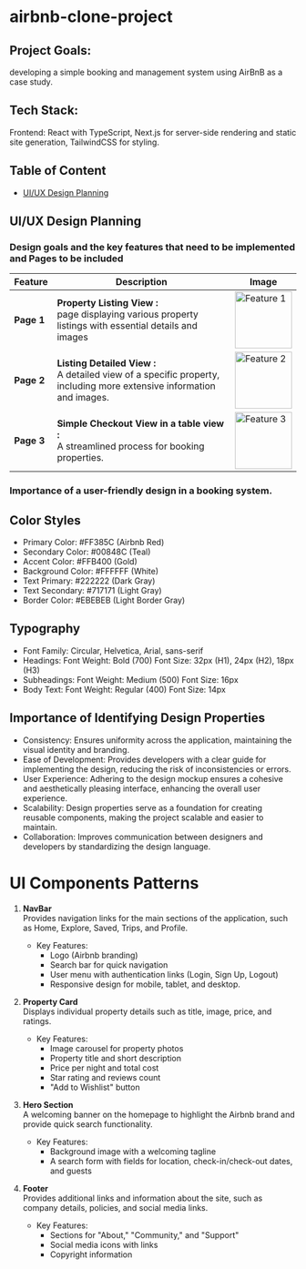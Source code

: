 # airbnb-clone-project

## Project Goals:

developing a simple booking and management system using AirBnB as a case study.

## Tech Stack:

Frontend: React with TypeScript, Next.js for server-side rendering and static site generation, TailwindCSS for styling.

## Table of Content

- [UI/UX Design Planning](#UI/UX)

## UI/UX Design Planning

### Design goals and the key features that need to be implemented and Pages to be included

| Feature    | Description                                                                                                              | Image                                                                                                                                                            |
| ---------- | ------------------------------------------------------------------------------------------------------------------------ | ---------------------------------------------------------------------------------------------------------------------------------------------------------------- |
| **Page 1** | **Property Listing View :**<br> page displaying various property listings with essential details and images              | <img src="https://www.dropbox.com/scl/fi/h7gkpbkcjxo7gd6w695e3/airbnb-1.png?rlkey=cz5q9fcf3ll64ql4z0gpkec93&st=tnjo3j79&dl=0&raw=1" alt="Feature 1" width="100"> |
| **Page 2** | **Listing Detailed View :** <br>A detailed view of a specific property, including more extensive information and images. | <img src="https://www.dropbox.com/scl/fi/pbugzbjc5bolknzv186xo/airbnb-2.png?rlkey=4hm6ogfsmgaad1hrkwehqqzb6&st=b10gzu85&dl=0&raw=1" alt="Feature 2" width="100"> |
| **Page 3** | **Simple Checkout View in a table view :** <br>A streamlined process for booking properties.                             | <img src="https://www.dropbox.com/scl/fi/ip11gibee9w2nzciar6xi/airbnb-3.png?rlkey=dwzvvnw5c9vqfrzikvugduw28&st=1hmy3vcn&dl=0&raw=1" alt="Feature 3" width="100"> |

### Importance of a user-friendly design in a booking system.

## Color Styles

- Primary Color: #FF385C (Airbnb Red)
- Secondary Color: #00848C (Teal)
- Accent Color: #FFB400 (Gold)
- Background Color: #FFFFFF (White)
- Text Primary: #222222 (Dark Gray)
- Text Secondary: #717171 (Light Gray)
- Border Color: #EBEBEB (Light Border Gray)

## Typography

- Font Family: Circular, Helvetica, Arial, sans-serif
- Headings:
  Font Weight: Bold (700)
  Font Size: 32px (H1), 24px (H2), 18px (H3)
- Subheadings:
  Font Weight: Medium (500)
  Font Size: 16px
- Body Text:
  Font Weight: Regular (400)
  Font Size: 14px

## Importance of Identifying Design Properties

- Consistency: Ensures uniformity across the application, maintaining the visual identity and branding.
- Ease of Development: Provides developers with a clear guide for implementing the design, reducing the risk of inconsistencies or errors.
- User Experience: Adhering to the design mockup ensures a cohesive and aesthetically pleasing interface, enhancing the overall user experience.
- Scalability: Design properties serve as a foundation for creating reusable components, making the project scalable and easier to maintain.
- Collaboration: Improves communication between designers and developers by standardizing the design language.

# UI Components Patterns

1. **NavBar** <br>
   Provides navigation links for the main sections of the application, such as Home, Explore, Saved, Trips, and Profile.

   - Key Features:
     - Logo (Airbnb branding)
     - Search bar for quick navigation
     - User menu with authentication links (Login, Sign Up, Logout)
     - Responsive design for mobile, tablet, and desktop.

2. **Property Card**<br>
   Displays individual property details such as title, image, price, and ratings.

   - Key Features:
     - Image carousel for property photos
     - Property title and short description
     - Price per night and total cost
     - Star rating and reviews count
     - "Add to Wishlist" button

3. **Hero Section**<br>
   A welcoming banner on the homepage to highlight the Airbnb brand and provide quick search functionality.

   - Key Features:
     - Background image with a welcoming tagline
     - A search form with fields for location, check-in/check-out dates, and guests

4. **Footer**<br>
   Provides additional links and information about the site, such as company details, policies, and social media links.

   - Key Features:
     - Sections for "About," "Community," and "Support"
     - Social media icons with links
     - Copyright information
